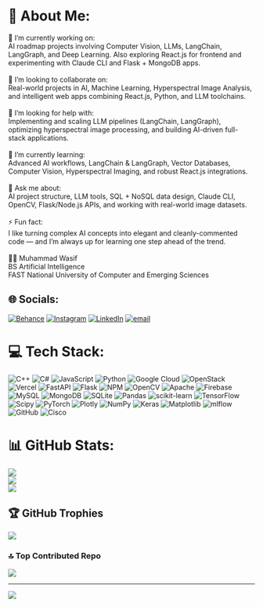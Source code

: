# 💫 About Me:
🔭 I’m currently working on:<br>AI roadmap projects involving Computer Vision, LLMs, LangChain, LangGraph, and Deep Learning. Also exploring React.js for frontend and experimenting with Claude CLI and Flask + MongoDB apps.<br><br>👯 I’m looking to collaborate on:<br>Real-world projects in AI, Machine Learning, Hyperspectral Image Analysis, and intelligent web apps combining React.js, Python, and LLM toolchains.<br><br>🤝 I’m looking for help with:<br>Implementing and scaling LLM pipelines (LangChain, LangGraph), optimizing hyperspectral image processing, and building AI-driven full-stack applications.<br><br>🌱 I’m currently learning:<br>Advanced AI workflows, LangChain & LangGraph, Vector Databases, Computer Vision, Hyperspectral Imaging, and robust React.js integrations.<br><br>💬 Ask me about:<br>AI project structure, LLM tools, SQL + NoSQL data design, Claude CLI, OpenCV, Flask/Node.js APIs, and working with real-world image datasets.<br><br>⚡ Fun fact:<br>I like turning complex AI concepts into elegant and cleanly-commented code — and I’m always up for learning one step ahead of the trend.<br><br>👨‍🎓 Muhammad Wasif<br>BS Artificial Intelligence<br>FAST National University of Computer and Emerging Sciences


## 🌐 Socials:
[![Behance](https://img.shields.io/badge/Behance-1769ff?logo=behance&logoColor=white)](https://behance.net/WASIF) [![Instagram](https://img.shields.io/badge/Instagram-%23E4405F.svg?logo=Instagram&logoColor=white)](https://instagram.com/raihasnainyaseenbhatti) [![LinkedIn](https://img.shields.io/badge/LinkedIn-%230077B5.svg?logo=linkedin&logoColor=white)](https://linkedin.com/in/wasif-yaseen) [![email](https://img.shields.io/badge/Email-D14836?logo=gmail&logoColor=white)](mailto:raihasnainbhatti9@gmail.com) 

# 💻 Tech Stack:
![C++](https://img.shields.io/badge/c++-%2300599C.svg?style=for-the-badge&logo=c%2B%2B&logoColor=white) ![C#](https://img.shields.io/badge/c%23-%23239120.svg?style=for-the-badge&logo=csharp&logoColor=white) ![JavaScript](https://img.shields.io/badge/javascript-%23323330.svg?style=for-the-badge&logo=javascript&logoColor=%23F7DF1E) ![Python](https://img.shields.io/badge/python-3670A0?style=for-the-badge&logo=python&logoColor=ffdd54) ![Google Cloud](https://img.shields.io/badge/GoogleCloud-%234285F4.svg?style=for-the-badge&logo=google-cloud&logoColor=white) ![OpenStack](https://img.shields.io/badge/Openstack-%23f01742.svg?style=for-the-badge&logo=openstack&logoColor=white) ![Vercel](https://img.shields.io/badge/vercel-%23000000.svg?style=for-the-badge&logo=vercel&logoColor=white) ![FastAPI](https://img.shields.io/badge/FastAPI-005571?style=for-the-badge&logo=fastapi) ![Flask](https://img.shields.io/badge/flask-%23000.svg?style=for-the-badge&logo=flask&logoColor=white) ![NPM](https://img.shields.io/badge/NPM-%23CB3837.svg?style=for-the-badge&logo=npm&logoColor=white) ![OpenCV](https://img.shields.io/badge/opencv-%23white.svg?style=for-the-badge&logo=opencv&logoColor=white) ![Apache](https://img.shields.io/badge/apache-%23D42029.svg?style=for-the-badge&logo=apache&logoColor=white) ![Firebase](https://img.shields.io/badge/firebase-a08021?style=for-the-badge&logo=firebase&logoColor=ffcd34) ![MySQL](https://img.shields.io/badge/mysql-4479A1.svg?style=for-the-badge&logo=mysql&logoColor=white) ![MongoDB](https://img.shields.io/badge/MongoDB-%234ea94b.svg?style=for-the-badge&logo=mongodb&logoColor=white) ![SQLite](https://img.shields.io/badge/sqlite-%2307405e.svg?style=for-the-badge&logo=sqlite&logoColor=white) ![Pandas](https://img.shields.io/badge/pandas-%23150458.svg?style=for-the-badge&logo=pandas&logoColor=white) ![scikit-learn](https://img.shields.io/badge/scikit--learn-%23F7931E.svg?style=for-the-badge&logo=scikit-learn&logoColor=white) ![TensorFlow](https://img.shields.io/badge/TensorFlow-%23FF6F00.svg?style=for-the-badge&logo=TensorFlow&logoColor=white) ![Scipy](https://img.shields.io/badge/SciPy-%230C55A5.svg?style=for-the-badge&logo=scipy&logoColor=%white) ![PyTorch](https://img.shields.io/badge/PyTorch-%23EE4C2C.svg?style=for-the-badge&logo=PyTorch&logoColor=white) ![Plotly](https://img.shields.io/badge/Plotly-%233F4F75.svg?style=for-the-badge&logo=plotly&logoColor=white) ![NumPy](https://img.shields.io/badge/numpy-%23013243.svg?style=for-the-badge&logo=numpy&logoColor=white) ![Keras](https://img.shields.io/badge/Keras-%23D00000.svg?style=for-the-badge&logo=Keras&logoColor=white) ![Matplotlib](https://img.shields.io/badge/Matplotlib-%23ffffff.svg?style=for-the-badge&logo=Matplotlib&logoColor=black) ![mlflow](https://img.shields.io/badge/mlflow-%23d9ead3.svg?style=for-the-badge&logo=numpy&logoColor=blue) ![GitHub](https://img.shields.io/badge/github-%23121011.svg?style=for-the-badge&logo=github&logoColor=white) ![Cisco](https://img.shields.io/badge/cisco-%23049fd9.svg?style=for-the-badge&logo=cisco&logoColor=black)
# 📊 GitHub Stats:
![](https://github-readme-stats.vercel.app/api?username=rai-wasif&theme=blue_navy&hide_border=false&include_all_commits=true&count_private=true)<br/>
![](https://nirzak-streak-stats.vercel.app/?user=rai-wasif&theme=blue_navy&hide_border=false)<br/>
![](https://github-readme-stats.vercel.app/api/top-langs/?username=rai-wasif&theme=blue_navy&hide_border=false&include_all_commits=true&count_private=true&layout=compact)

## 🏆 GitHub Trophies
![](https://github-profile-trophy.vercel.app/?username=rai-wasif&theme=radical&no-frame=false&no-bg=false&margin-w=4)

### 🔝 Top Contributed Repo
![](https://github-contributor-stats.vercel.app/api?username=rai-wasif&limit=5&theme=dark&combine_all_yearly_contributions=true)

---
[![](https://visitcount.itsvg.in/api?id=rai-wasif&icon=10&color=13)](https://visitcount.itsvg.in)

<!-- Proudly created with GPRM ( https://gprm.itsvg.in ) -->
